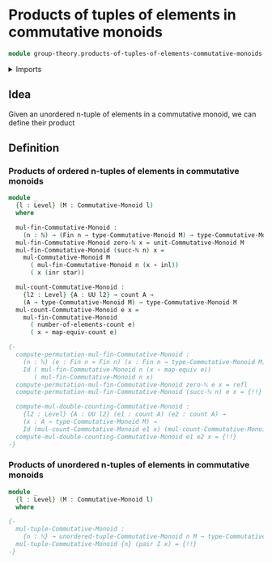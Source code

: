 # Products of tuples of elements in commutative monoids

```agda
module group-theory.products-of-tuples-of-elements-commutative-monoids where
```

<details><summary>Imports</summary>
```agda
open import group-theory.commutative-monoids
open import group-theory.unordered-tuples-of-elements-commutative-monoids
open import foundation.coproduct-types
open import foundation.dependent-pair-types
open import foundation.equivalences
open import foundation.functions
open import foundation.identity-types
open import foundation.unit-type
open import foundation.universe-levels
open import elementary-number-theory.natural-numbers
open import univalent-combinatorics.counting
open import univalent-combinatorics.standard-finite-types
```
</details>

## Idea

Given an unordered n-tuple of elements in a commutative monoid, we can define their product

## Definition

### Products of ordered n-tuples of elements in commutative monoids

```agda
module _
  {l : Level} (M : Commutative-Monoid l)
  where

  mul-fin-Commutative-Monoid :
    (n : ℕ) → (Fin n → type-Commutative-Monoid M) → type-Commutative-Monoid M
  mul-fin-Commutative-Monoid zero-ℕ x = unit-Commutative-Monoid M
  mul-fin-Commutative-Monoid (succ-ℕ n) x =
    mul-Commutative-Monoid M
      ( mul-fin-Commutative-Monoid n (x ∘ inl))
      ( x (inr star))

  mul-count-Commutative-Monoid :
    {l2 : Level} {A : UU l2} → count A →
    (A → type-Commutative-Monoid M) → type-Commutative-Monoid M
  mul-count-Commutative-Monoid e x =
    mul-fin-Commutative-Monoid
      ( number-of-elements-count e)
      ( x ∘ map-equiv-count e)

{-
  compute-permutation-mul-fin-Commutative-Monoid :
    (n : ℕ) (e : Fin n ≃ Fin n) (x : Fin n → type-Commutative-Monoid M) →
    Id ( mul-fin-Commutative-Monoid n (x ∘ map-equiv e))
       ( mul-fin-Commutative-Monoid n x)
  compute-permutation-mul-fin-Commutative-Monoid zero-ℕ e x = refl
  compute-permutation-mul-fin-Commutative-Monoid (succ-ℕ n) e x = {!!}

  compute-mul-double-counting-Commutative-Monoid :
    {l2 : Level} {A : UU l2} (e1 : count A) (e2 : count A) →
    (x : A → type-Commutative-Monoid M) →
    Id (mul-count-Commutative-Monoid e1 x) (mul-count-Commutative-Monoid e2 x)
  compute-mul-double-counting-Commutative-Monoid e1 e2 x = {!!}
-}
```

### Products of unordered n-tuples of elements in commutative monoids

```agda
module _
  {l : Level} (M : Commutative-Monoid l)
  where

{-
  mul-tuple-Commutative-Monoid :
    {n : ℕ} → unordered-tuple-Commutative-Monoid n M → type-Commutative-Monoid M
  mul-tuple-Commutative-Monoid {n} (pair I x) = {!!}
-}
```
